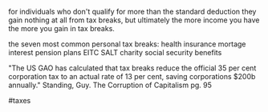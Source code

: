 for individuals who don't qualify for more than the standard deduction they gain nothing at all from tax breaks, but ultimately the more income you have the more you gain in tax breaks.

the seven most common personal tax breaks:
health insurance
mortage interest
pension plans
EITC
SALT
charity
social security benefits

"The US GAO has calculated that tax breaks reduce the official 35 per cent corporation tax to an actual rate of 13 per cent, saving corporations $200b annually." 
Standing, Guy.  The Corruption of Capitalism pg. 95

#taxes 